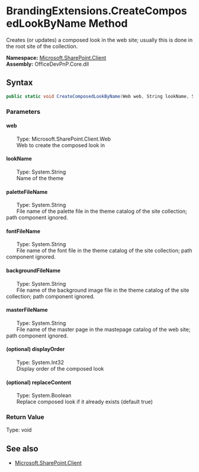 # BrandingExtensions.CreateComposedLookByName Method  
Creates (or updates) a composed look in the web site; usually this is done in the root site of the collection.  

**Namespace:** [Microsoft.SharePoint.Client](Microsoft.SharePoint.Client.md)  
**Assembly:** OfficeDevPnP.Core.dll  
## Syntax
```C#
public static void CreateComposedLookByName(Web web, String lookName, String paletteFileName, String fontFileName, String backgroundFileName, String masterFileName, Int32 displayOrder, Boolean replaceContent)
```
### Parameters
#### web  
&emsp;&emsp;Type: Microsoft.SharePoint.Client.Web  
&emsp;&emsp;Web to create the composed look in  

#### lookName  
&emsp;&emsp;Type: System.String  
&emsp;&emsp;Name of the theme  

#### paletteFileName  
&emsp;&emsp;Type: System.String  
&emsp;&emsp;File name of the palette file in the theme catalog of the site collection; path component ignored.  

#### fontFileName  
&emsp;&emsp;Type: System.String  
&emsp;&emsp;File name of the font file in the theme catalog of the site collection; path component ignored.  

#### backgroundFileName  
&emsp;&emsp;Type: System.String  
&emsp;&emsp;File name of the background image file in the theme catalog of the site collection; path component ignored.  

#### masterFileName  
&emsp;&emsp;Type: System.String  
&emsp;&emsp;File name of the master page in the mastepage catalog of the web site; path component ignored.  

#### (optional) displayOrder  
&emsp;&emsp;Type: System.Int32  
&emsp;&emsp;Display order of the composed look  

#### (optional) replaceContent  
&emsp;&emsp;Type: System.Boolean  
&emsp;&emsp;Replace composed look if it already exists (default true)  

### Return Value
Type: void  

## See also
- [Microsoft.SharePoint.Client](Microsoft.SharePoint.Client.md)
